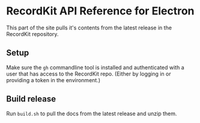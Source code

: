 # RecordKit API Reference for Electron

This part of the site pulls it's contents from the latest release in the RecordKit repository.

## Setup

Make sure the `gh` commandline tool is installed and authenticated with a user that has access to the RecordKit repo. (Either by logging in or providing a token in the environment.)

## Build release

Run `build.sh` to pull the docs from the latest release and unzip them.
